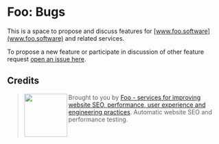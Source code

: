 # Foo: Bugs

This is a space to propose and discuss features for [www.foo.software](www.foo.software) and related services.

To propose a new feature or participate in discussion of other feature request [open an issue here](https://github.com/foo-software/bugs/issues).

## Credits

> <img src="https://lighthouse-check.s3.amazonaws.com/images/logo-simple-blue-light-512.png" width="100" height="100" align="left" /> Brought to you by [Foo - services for improving website SEO, performance, user experience and engineering practices](https://www.foo.software). Automatic website SEO and performance testing.<br/><br/><br/>
